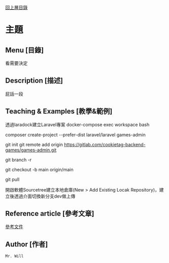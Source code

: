[回上層目錄](../README.md)

# 主題

## **Menu [目錄]**
看需要決定

## **Description [描述]**
屁話一段

## **Teaching & Examples [教學&範例]**
透過laradock建立Laravel專案
docker-compose exec workspace bash

composer create-project --prefer-dist laravel/laravel games-admin


git init
git remote add origin https://gitlab.com/cookietag-backend-games/games-admin.git


git branch -r

git checkout -b main origin/main

git pull

開啟軟體Sourcetree建立本地倉庫(New > Add Existing Locak Repository)，建立後透過介面切換新分支dev做上傳

## **Reference article [參考文章]**
[參考文件](網址)

## **Author [作者]**
`Mr. Will`
